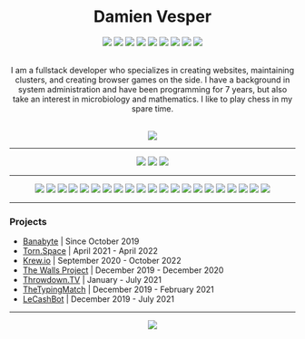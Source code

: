 <h1 align="center">Damien Vesper</h1>

<!-- Language Stack -->
<div align="center">
    <img src="https://img.shields.io/badge/javascript%20-%23323330?style=for-the-badge&logo=javascript" />
    <img src="https://img.shields.io/badge/typescript-%233178C6?style=for-the-badge&logo=typescript&logoColor=white" />
    <img src="https://img.shields.io/badge/html%20-%23E34F26?style=for-the-badge&logo=html5&logoColor=white" />
    <img src="https://img.shields.io/badge/css%20-%231572B6?style=for-the-badge&logo=css3" />
    <img src="https://img.shields.io/badge/python-%23FFD343?style=for-the-badge&logo=python&logoColor=black" />
    <img src="https://img.shields.io/badge/rust-%23000000?style=for-the-badge&logo=rust" />
    <img src="https://img.shields.io/badge/c%2B%2B-%2300599C?style=for-the-badge&logo=c%2B%2B&logoColor=white" />
    <img src="https://img.shields.io/badge/ruby-%23CC342D?style=for-the-badge&logo=ruby&logoColor=white" />
    <img src="https://img.shields.io/badge/swift-%23F05138?style=for-the-badge&logo=swift&logoColor=white" />
</div>
<br>

<!-- About Me -->
<p align="center">
    I am a fullstack developer who specializes in creating websites, maintaining clusters, and creating browser games on the side. I have a background in system administration and have been programming for 7 years, but also take an interest in microbiology and mathematics. I like to play chess in my spare time.
</p>
<br />

<!-- GitHub Stats -->
<div align="center">
    <img src="https://github-readme-stats.vercel.app/api?username=DamienVesper&show_icons=true&include_all_commits=true&count_private=true&hide_border=true&bg_color=00000000&text_color=3768db&title_color=3768db">
</div>
<hr />

<!-- Social Badges -->
<div align="center">
    <a href="https://discord.com/users/386940319666667521"><img src="https://img.shields.io/badge/discord-%235865F2?style=for-the-badge&logo=discord&logoColor=white" /></a>
    <a href="https://twitter.com/LDVesper"><img src="https://img.shields.io/badge/twitter-%231DA1F2?style=for-the-badge&logo=twitter&logoColor=white" /></a>
    <a href="mailto:ldamienvesper@gmail.com"><img src="https://img.shields.io/badge/email-%23EA4335?style=for-the-badge&logo=gmail&logoColor=white"></a>
</div>
<hr />

<div align="center">
    <!-- Framework Badges -->
    <a href="https://nodejs.org"><img src="https://img.shields.io/badge/node.js%20-%23339933.svg?style=for-the-badge&logo=nodedotjs&logoColor=white"></a>
    <a href="https://eslint.org"><img src="https://img.shields.io/badge/eslint%20-%234B32C3.svg?style=for-the-badge&logo=eslint"></a>
    <a href="https://webpack.js.org"><img src="https://img.shields.io/badge/webpack%20-%231C78C0.svg?style=for-the-badge&logo=webpack"></a>
    <a href="https://sass-lang.com"><img src="https://img.shields.io/badge/sass%20-%23CC6699?style=for-the-badge&logo=sass&logoColor=white" /></a>
    <a href="https://mongodb.com"><img src="https://img.shields.io/badge/mongodb-%2347A248?style=for-the-badge&logo=mongodb&logoColor=white"></a>
    <a href="https://www.mysql.com"><img src="https://img.shields.io/badge/mysql-%234479A1?style=for-the-badge&logo=mysql&logoColor=white"></a>
    <a href="https://redis.io"><img src="https://img.shields.io/badge/redis-%23DC382D?style=for-the-badge&logo=redis&logoColor=white"></a>
    <a href="https://nginx.com"><img src="https://img.shields.io/badge/nginx%20-%23009639.svg?style=for-the-badge&logo=nginx"></a>
    <a href="https://apache.org"><img src="https://img.shields.io/badge/apache%20-%23D22128.svg?style=for-the-badge&logo=apache"></a>
    <a href="https://docker.com"><img src="https://img.shields.io/badge/docker%20-%232496ED.svg?style=for-the-badge&logo=docker&logoColor=white"></a>
    <!-- Library Badges -->
    <a href="https://expressjs.com"><img src="https://img.shields.io/badge/express%20-%23000000.svg?style=for-the-badge&logo=express"></a>
    <a href="https://passportjs.org"><img src="https://img.shields.io/badge/passport-%2334E27A?style=for-the-badge&logo=passport&logoColor=white"></a>
    <a href="https://jquery.org"><img src="https://img.shields.io/badge/jquery-%230769AD?style=for-the-badge&logo=jquery"></a>
    <a href="https://socket.io"><img src="https://img.shields.io/badge/socket.io%20-%23010101.svg?style=for-the-badge&logo=socketdotio"></a>
    <a href="https://tailwindcss.com"><img src="https://img.shields.io/badge/tailwind-%2306B6D4?style=for-the-badge&logo=tailwindcss&logoColor=white"></a>
    <a href="https://getbootstrap.com"><img src="https://img.shields.io/badge/bootstrap-%237952B3?style=for-the-badge&logo=bootstrap&logoColor=white"></a>
    <a href="https://reactjs.org"><img src="https://img.shields.io/badge/react-%2361DBFB?style=for-the-badge&logo=react&logoColor=black"></a>
    <a href="https://nextjs.org"><img src="https://img.shields.io/badge/next.js-%23000000?style=for-the-badge&logo=nextdotjs"></a>
    <a href="https://postcss.org"><img src="https://img.shields.io/badge/postcss-%23DD3A0A?style=for-the-badge&logo=postcss&logoColor=white"></a>
    <a href="https://threejs.org"><img src="https://img.shields.io/badge/three.js-%23292E36?style=for-the-badge&logo=threedotjs&logoColor=white"></a>
    <a href="https://electronjs.org"><img src="https://img.shields.io/badge/electron-%2347848F?style=for-the-badge&logo=electron&logoColor=white"></a>
</div>
<hr />

### Projects
 - [Banabyte](https://github.com/Banabyte) | Since October 2019
 - [Torn.Space](https://torn.space) | April 2021 - April 2022
 - [Krew.io](https://krew.io) | September 2020 - October 2022
 - [The Walls Project](https://thewallsproject.org) | December 2019 - December 2020
 - [Throwdown.TV](https://throwdown.tv) | January - July 2021
 - [TheTypingMatch](https://github.com/TheTypingMatch) | December 2019 - February 2021
 - [LeCashBot](https://github.com/TheTypingMatch/lecashbot) | December 2019 - July 2021
---

<!-- Language Stats -->
<div align="center">
    <img src="https://github-readme-stats.vercel.app/api/top-langs/?username=DamienVesper&hide_border=true&layout=compact&theme=tokyonight&bg_color=00000000">
</div>
<br />
